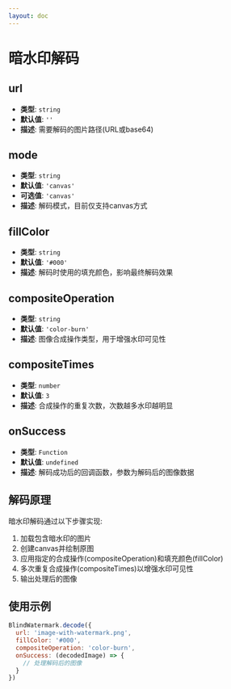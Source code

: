 ```yaml
---
layout: doc
---
```


<el-backtop></el-backtop>

# 暗水印解码

## url
- **类型**: `string`
- **默认值**: `''`
- **描述**: 需要解码的图片路径(URL或base64)

## mode
- **类型**: `string`
- **默认值**: `'canvas'`
- **可选值**: `'canvas'`
- **描述**: 解码模式，目前仅支持canvas方式

## fillColor
- **类型**: `string`
- **默认值**: `'#000'`
- **描述**: 解码时使用的填充颜色，影响最终解码效果

## compositeOperation
- **类型**: `string`
- **默认值**: `'color-burn'`
- **描述**: 图像合成操作类型，用于增强水印可见性

## compositeTimes
- **类型**: `number`
- **默认值**: `3`
- **描述**: 合成操作的重复次数，次数越多水印越明显

## onSuccess
- **类型**: `Function`
- **默认值**: `undefined`
- **描述**: 解码成功后的回调函数，参数为解码后的图像数据

## 解码原理
暗水印解码通过以下步骤实现:
1. 加载包含暗水印的图片
2. 创建canvas并绘制原图
3. 应用指定的合成操作(compositeOperation)和填充颜色(fillColor)
4. 多次重复合成操作(compositeTimes)以增强水印可见性
5. 输出处理后的图像

## 使用示例
```javascript
BlindWatermark.decode({
  url: 'image-with-watermark.png',
  fillColor: '#000',
  compositeOperation: 'color-burn',
  onSuccess: (decodedImage) => {
    // 处理解码后的图像
  }
})
